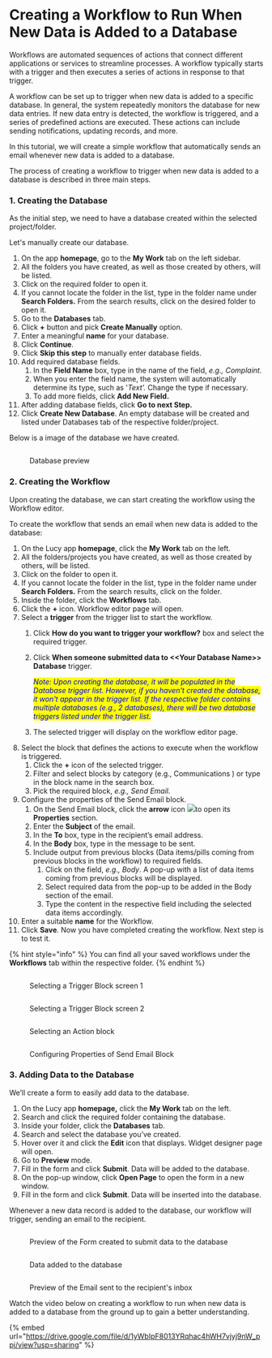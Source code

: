 # Creating a Workflow to Run When New Data is Added to a Database

Workflows are automated sequences of actions that connect different applications or services to streamline processes. A workflow typically starts with a trigger and then executes a series of actions in response to that trigger.

A workflow can be set up to trigger when new data is added to a specific database. In general, the system repeatedly monitors the database for new data entries. If new data entry is detected, the workflow is triggered, and a series of predefined actions are executed. These actions can include sending notifications, updating records, and more.

In this tutorial, we will create a simple workflow that automatically sends an email whenever new data is added to a database.

The process of creating a workflow to trigger when new data is added to a database is described in three main steps.

### 1. Creating the Database

As the initial step, we need to have a database created within the selected project/folder.

Let's manually create our database.

1. On the app **homepage**, go to the **My Work** tab on the left sidebar.
2. All the folders you have created, as well as those created by others, will be listed.
3. Click on the required folder to open it.
4. If you cannot locate the folder in the list, type in the folder name under **Search Folders.** From the search results, click on the desired folder to open it.
5. Go to the **Databases** tab.
6. Click **+** button and pick **Create Manually** option.
7. Enter a meaningful **name** for your database.
8. Click **Continue**.
9. Click **Skip this step** to manually enter database fields.
10. Add required database fields.
    1. In the **Field Name** box, type in the name of the field, _e.g., Complaint._
    2. When you enter the field name, the system will automatically determine its type, such as '_Text'._ Change the type if necessary.
    3. To add more fields, click **Add New Field.**
11. After adding database fields, click **Go to next Step.**
12. Click **Create New Database**. An empty database will be created and listed under Databases tab of the respective folder/project.

Below is a image of the database we have created.

<figure><img src="../.gitbook/assets/CreatingAWorkfloWhen NewDataIsaddedToADatabase_S1_1.png" alt=""><figcaption><p>Database preview</p></figcaption></figure>

### 2. Creating the Workflow

Upon creating the database, we can start creating the workflow using the Workflow editor.

To create the workflow that sends an email when new data is added to the database:

1. On the Lucy app **homepage**, click the **My Work** tab on the left.&#x20;
2. All the folders/projects you have created, as well as those created by others, will be listed.&#x20;
3. Click on the folder to open it.
4. If you cannot locate the folder in the list, type in the folder name under **Search Folders.** From the search results, click on the folder.
5. Inside the folder, click the **Workflows** tab.
6. Click the **+** icon. Workflow editor page will open.
7. Select a **trigger** from the trigger list to start the workflow.
   1. Click **How do you want to trigger your workflow?** box and select the required trigger.
   2.  Click **When someone submitted data to <\<Your Database Name>> Database** trigger.&#x20;

       _<mark style="color:blue;">Note: Upon creating the database, it will be populated in the Database trigger list. However, if you haven't created the database, it won't appear in the trigger list. If the respective folder contains multiple databases (e.g., 2 databases), there will be two database triggers listed under the trigger list.</mark>_
   3. The selected trigger will display on the workflow editor page.
8. Select the block that defines the actions to execute when the workflow is triggered.
   1. Click the **+** icon of the selected trigger.
   2. Filter and select blocks by category (e.g., Communications ) or type in the block name in the search box.
   3. Pick the required block, _e.g., Send Email._
9. Configure the properties of the Send Email block.
   1. On the Send Email block, click the **arrow** icon ![](<../.gitbook/assets/image (11).png>)to open its **Properties** section.
   2. Enter the **Subject** of the email.
   3. In the **To** box, type in the recipient’s email address.
   4. In the **Body** box, type in the message to be sent.
   5. Include output from previous blocks (Data items/pills coming from previous blocks in the workflow) to required fields.
      1. Click on the field, _e.g., Body_. A pop-up with a list of data items coming from previous blocks will be displayed.
      2. Select required data from the pop-up to be added in the Body section of the email.
      3. Type the content in the respective field including the selected data items accordingly.
10. Enter a suitable **name** for the Workflow.
11. Click **Save**. Now you have completed creating the workflow. Next step is to test it.

{% hint style="info" %}
You can find all your saved workflows under the **Workflows** tab within the respective folder.
{% endhint %}

<figure><img src="../.gitbook/assets/CreatingAWorkfloWhen NewDataIsaddedToADatabase_S2.png" alt=""><figcaption><p>Selecting a Trigger Block screen 1</p></figcaption></figure>

<figure><img src="../.gitbook/assets/CreatingAWorkfloWhen NewDataIsaddedToADatabase_S3_1.png" alt=""><figcaption><p>Selecting a Trigger Block screen 2</p></figcaption></figure>

<figure><img src="../.gitbook/assets/CreatingAWorkfloWhen NewDataIsaddedToADatabase_S4.png" alt=""><figcaption><p>Selecting an Action block</p></figcaption></figure>

<figure><img src="../.gitbook/assets/CreatingAWorkfloWhen NewDataIsaddedToADatabase_S5_2.png" alt=""><figcaption><p>Configuring Properties of Send Email Block</p></figcaption></figure>

### 3. Adding Data to the Database

We’ll create a form to easily add data to the database.

1. On the Lucy app **homepage,** click the **My Work** tab on the left.
2. Search and click the required folder containing the database.
3. Inside your folder, click the **Databases** tab.
4. Search and select the database you’ve created.
5. Hover over it and click the **Edit** icon that displays. Widget designer page will open.
6. Go to **Preview** mode.
7. Fill in the form and click **Submit**. Data will be added to the database.
8. On the pop-up window, click **Open Page** to open the form in a new window.
9. Fill in the form and click **Submit**. Data will be inserted into the database.

Whenever a new data record is added to the database, our workflow will trigger, sending an email to the recipient.

<figure><img src="../.gitbook/assets/CreatingAWorkfloWhen NewDataIsaddedToADatabase_S6.png" alt=""><figcaption><p>Preview of the Form created to submit data to the database</p></figcaption></figure>

<figure><img src="../.gitbook/assets/CreatingAWorkfloWhen NewDataIsaddedToADatabase_S7.png" alt=""><figcaption><p>Data added to the database</p></figcaption></figure>

<figure><img src="../.gitbook/assets/CreatingAWorkfloWhen NewDataIsaddedToADatabase_S8.png" alt=""><figcaption><p>Preview of the Email sent to the recipient's inbox</p></figcaption></figure>

Watch the video below on creating a workflow to run when new data is added to a database from the ground up to gain a better understanding.

{% embed url="https://drive.google.com/file/d/1yWbIpF8013YRqhac4hWH7vjyj9nW_ppj/view?usp=sharing" %}



